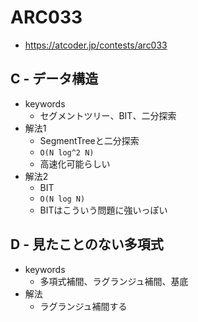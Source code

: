 # ARC033
* https://atcoder.jp/contests/arc033


## C - データ構造
* keywords
  - セグメントツリー、BIT、二分探索
* 解法1
  - SegmentTreeと二分探索
  - `O(N log^2 N)`
  - 高速化可能らしい
* 解法2
  - BIT
  - `O(N log N)`
  - BITはこういう問題に強いっぽい


## D - 見たことのない多項式
* keywords
  - 多項式補間、ラグランジュ補間、基底
* 解法
  - ラグランジュ補間する
